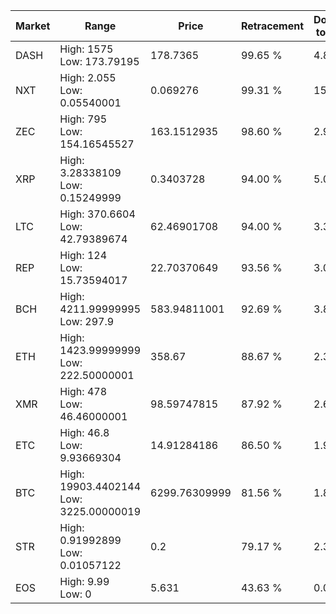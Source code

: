 | Market | Range | Price| Retracement | Doubles to 50% |
| --- | --- | --- | --- | --- |
| DASH | High: 1575<br />Low: 173.79195 | 178.7365 | 99.65 % | 4.89 |
| NXT | High: 2.055<br />Low: 0.05540001 | 0.069276 | 99.31 % | 15.23 |
| ZEC | High: 795<br />Low: 154.16545527 | 163.1512935 | 98.60 % | 2.91 |
| XRP | High: 3.28338109<br />Low: 0.15249999 | 0.3403728 | 94.00 % | 5.05 |
| LTC | High: 370.6604<br />Low: 42.79389674 | 62.46901708 | 94.00 % | 3.31 |
| REP | High: 124<br />Low: 15.73594017 | 22.70370649 | 93.56 % | 3.08 |
| BCH | High: 4211.99999995<br />Low: 297.9 | 583.94811001 | 92.69 % | 3.86 |
| ETH | High: 1423.99999999<br />Low: 222.50000001 | 358.67 | 88.67 % | 2.30 |
| XMR | High: 478<br />Low: 46.46000001 | 98.59747815 | 87.92 % | 2.66 |
| ETC | High: 46.8<br />Low: 9.93669304 | 14.91284186 | 86.50 % | 1.90 |
| BTC | High: 19903.4402144<br />Low: 3225.00000019 | 6299.76309999 | 81.56 % | 1.84 |
| STR | High: 0.91992899<br />Low: 0.01057122 | 0.2 | 79.17 % | 2.33 |
| EOS | High: 9.99<br />Low: 0 | 5.631 | 43.63 % | 0.00 |
